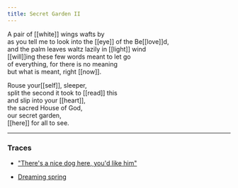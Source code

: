 ```yaml
---
title: Secret Garden II
---
```


A pair of [[white]] wings wafts by  
as you tell me to look into the [[eye]] of the Be[[love]]d,  
and the palm leaves waltz lazily in [[light]] wind  
[[will]]ing these few words meant to let go  
of everything, for there is no meaning  
but what is meant, right [[now]].  
  
Rouse your[[self]], sleeper,  
split the second it took to [[read]] this  
and slip into your [[heart]],  
the sacred House of God,  
our secret garden,  
[[here]] for all to see.   

---

### Traces

* ["There's a nice dog here, you'd like him"](https://www.youtube.com/watch?v=mhyD2qchkEw)

* [Dreaming spring](https://www.poetseers.org/spiritual-and-devotional-poets/contemp/alan-jacobs/spring/)